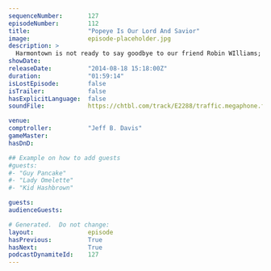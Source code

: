 ```yaml
---
sequenceNumber:       127
episodeNumber:        112
title:                "Popeye Is Our Lord And Savior"
image:                episode-placeholder.jpg
description: >
  Harmontown is not ready to say goodbye to our friend Robin WIlliams; Jeff & Dan write a new song, an Emmy award winning special effects editor makes their way to the stage, Ferguson and the current paramilitary police state are discussed at length. You...
showDate:             
releaseDate:          "2014-08-18 15:18:00Z"
duration:             "01:59:14"
isLostEpisode:        false
isTrailer:            false
hasExplicitLanguage:  false
soundFile:            https://chtbl.com/track/E2288/traffic.megaphone.fm/STA3249789679.mp3?updated=1556746942

venue:                
comptroller:          "Jeff B. Davis"
gameMaster:           
hasDnD:               

## Example on how to add guests
#guests:
#- "Guy Pancake"
#- "Lady Omelette"
#- "Kid Hashbrown"

guests:
audienceGuests:

# Generated.  Do not change:
layout:               episode
hasPrevious:          True
hasNext:              True
podcastDynamiteId:    127
---
```

